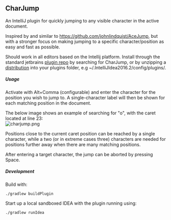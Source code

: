 ## CharJump

An IntelliJ plugin for quickly jumping to any visible character in the active document.

Inspired by and similar to https://github.com/johnlindquist/AceJump, but with a stronger focus on
making jumping to a specific character/position as easy and fast as possible.

Should work in all editors based on the Intellij platform. 
Install through the standard jetbrains [plugin repo](https://www.jetbrains.com/help/idea/2016.2/installing-updating-and-uninstalling-repository-plugins.html#install) by searching for CharJump, or by unzipping a [distribution](https://github.com/jpmossin/charjump/releases) into your plugins folder, e.g ~/.IntelliJIdea2016.2/config/plugins/.


##### Usage
Activate with Alt+Comma (configurable) and enter the character for the position you wish to jump to.
A single-character label will then be shown for each matching position in the document. <br>

The below image shows an example of searching for "o", with the caret located at line 23: <br>
![charjump.png](https://github.com/jpmossin/CharJump/raw/master/charjump.png)

Positions close to the current caret position can be reached by a single character,
while a two (or in extreme cases three) characters are needed for positions further away when there are
many matching positions.
 
After entering a target character, the jump can be aborted by pressing Space.  

##### Development
Build with:
```
./gradlew buildPlugin
```
Start up a local sandboxed IDEA with the plugin running using: 
```
./gradlew runIdea
```
